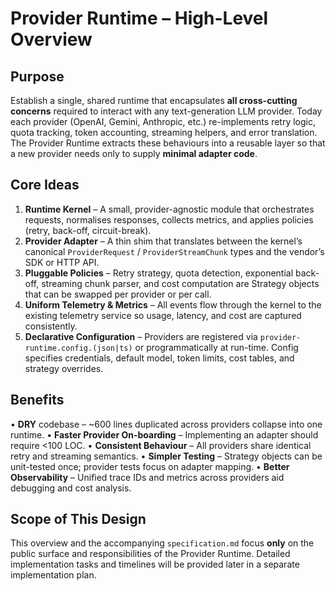 # Provider Runtime – High-Level Overview

## Purpose

Establish a single, shared runtime that encapsulates **all cross-cutting concerns** required to interact with any text-generation LLM provider. Today each provider (OpenAI, Gemini, Anthropic, etc.) re-implements retry logic, quota tracking, token accounting, streaming helpers, and error translation. The Provider Runtime extracts these behaviours into a reusable layer so that a new provider needs only to supply **minimal adapter code**.

## Core Ideas

1. **Runtime Kernel** – A small, provider-agnostic module that orchestrates requests, normalises responses, collects metrics, and applies policies (retry, back-off, circuit-break).
2. **Provider Adapter** – A thin shim that translates between the kernel’s canonical `ProviderRequest` / `ProviderStreamChunk` types and the vendor’s SDK or HTTP API.
3. **Pluggable Policies** – Retry strategy, quota detection, exponential back-off, streaming chunk parser, and cost computation are Strategy objects that can be swapped per provider or per call.
4. **Uniform Telemetry & Metrics** – All events flow through the kernel to the existing telemetry service so usage, latency, and cost are captured consistently.
5. **Declarative Configuration** – Providers are registered via `provider-runtime.config.(json|ts)` or programmatically at run-time. Config specifies credentials, default model, token limits, cost tables, and strategy overrides.

## Benefits

• **DRY** codebase – ~600 lines duplicated across providers collapse into one runtime.
• **Faster Provider On-boarding** – Implementing an adapter should require <100 LOC.
• **Consistent Behaviour** – All providers share identical retry and streaming semantics.
• **Simpler Testing** – Strategy objects can be unit-tested once; provider tests focus on adapter mapping.
• **Better Observability** – Unified trace IDs and metrics across providers aid debugging and cost analysis.

## Scope of This Design

This overview and the accompanying `specification.md` focus **only** on the public surface and responsibilities of the Provider Runtime. Detailed implementation tasks and timelines will be provided later in a separate implementation plan.
